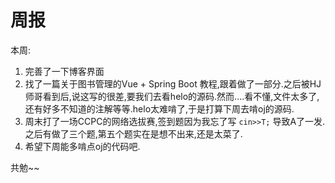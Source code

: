 # 周报

本周:
1. 完善了一下博客界面
2. 找了一篇关于图书管理的Vue + Spring Boot 教程,跟着做了一部分.之后被HJ师哥看到后,说这写的很差,要我们去看helo的源码.然而....看不懂,文件太多了,还有好多不知道的注解等等.helo太难啃了,于是打算下周去啃oj的源码.
3. 周末打了一场CCPC的网络选拔赛,签到题因为我忘了写 `cin>>T;` 导致A了一发.之后有做了三个题,第五个题实在是想不出来,还是太菜了.
4. 希望下周能多啃点oj的代码吧.

共勉~~
